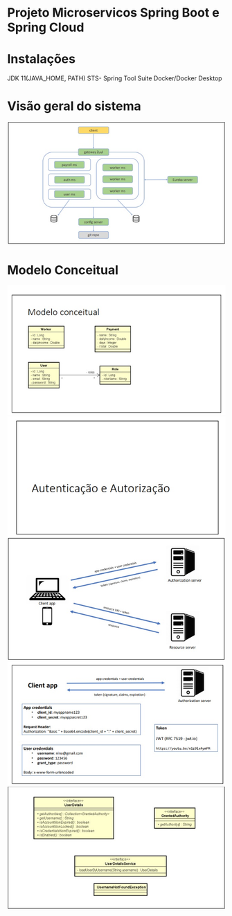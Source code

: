# Projeto Microservicos Spring Boot e Spring Cloud

# Instalações
JDK 11(JAVA_HOME, PATH)
STS- Spring Tool Suite
Docker/Docker Desktop

# Visão geral do sistema

<img src="https://github.com/marcsalexandrborges/ms-course/blob/main/images/m1.jpg"/>

# Modelo Conceitual
<img src= "https://github.com/marcsalexandrborges/ms-course/blob/main/images/m2.jpg"/>
<img src= "https://github.com/marcsalexandrborges/ms-course/blob/main/images/m6.jpg"/>
<img src= "https://github.com/marcsalexandrborges/ms-course/blob/main/images/m3.jpg"/>
<img src= "https://github.com/marcsalexandrborges/ms-course/blob/main/images/m4.jpg"/>
<img src= "https://github.com/marcsalexandrborges/ms-course/blob/main/images/m5.jpg"/>
